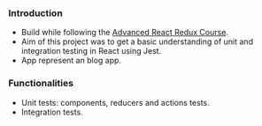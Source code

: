 ### Introduction
- Build while following the [Advanced React Redux Course](https://www.udemy.com/react-redux-tutorial/).
- Aim of this project was to get a basic understanding of unit and integration testing in React using Jest.
- App represent an blog app.

### Functionalities
- Unit tests: components, reducers and actions tests.
- Integration tests.
